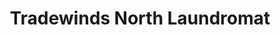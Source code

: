 ---
title: "Tradewinds North Laundromat"
url: /clarksville/tradewinds-north-laundromat/
shop: laundry
---